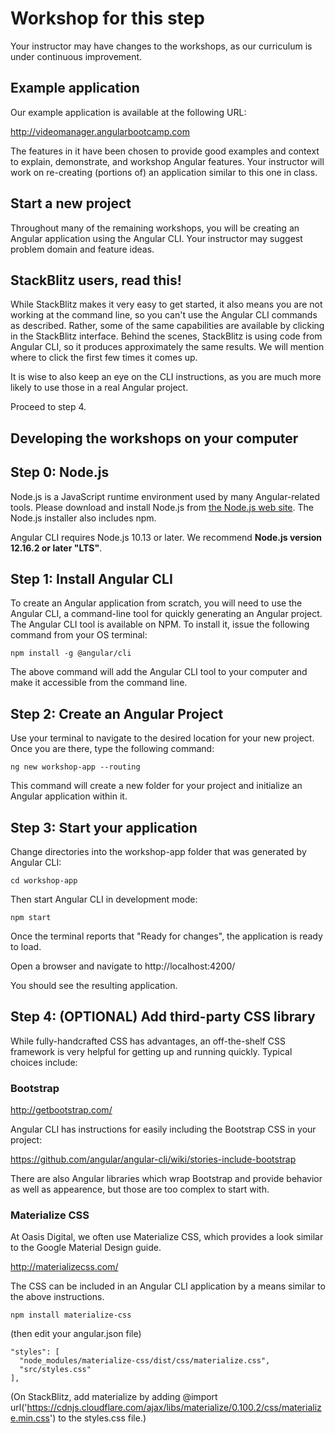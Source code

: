 # Workshop for this step

Your instructor may have changes to the workshops, as our curriculum
is under continuous improvement.

## Example application

Our example application is available at the following URL:

http://videomanager.angularbootcamp.com

The features in it have been chosen to provide good examples and
context to explain, demonstrate, and workshop Angular features. Your
instructor will work on re-creating (portions of) an application
similar to this one in class.

## Start a new project

Throughout many of the remaining workshops, you will be creating an
Angular application using the Angular CLI. Your instructor may suggest
problem domain and feature ideas.

## StackBlitz users, read this!

While StackBlitz makes it very easy to get started, it also means you
are not working at the command line, so you can't use the Angular CLI
commands as described. Rather, some of the same capabilities are
available by clicking in the StackBlitz interface. Behind the scenes,
StackBlitz is using code from Angular CLI, so it produces
approximately the same results. We will mention where to click the
first few times it comes up.

It is wise to also keep an eye on the CLI instructions, as you are
much more likely to use those in a real Angular project.

Proceed to step 4.

## Developing the workshops on your computer

## Step 0: Node.js

Node.js is a JavaScript runtime environment used by many
Angular-related tools. Please download and install Node.js from [the
Node.js web site](http://nodejs.org/). The Node.js installer also
includes npm.

Angular CLI requires Node.js 10.13 or later. We recommend
**Node.js version 12.16.2 or later "LTS"**.

## Step 1: Install Angular CLI

To create an Angular application from scratch, you will need to use
the Angular CLI, a command-line tool for quickly generating an Angular
project. The Angular CLI tool is available on NPM. To install it,
issue the following command from your OS terminal:

```
npm install -g @angular/cli
```

The above command will add the Angular CLI tool to your computer and
make it accessible from the command line.

## Step 2: Create an Angular Project

Use your terminal to navigate to the desired location for your new
project. Once you are there, type the following command:

```
ng new workshop-app --routing
```

This command will create a new folder for your project and initialize
an Angular application within it.

## Step 3: Start your application

Change directories into the workshop-app folder that was generated by
Angular CLI:

```
cd workshop-app
```

Then start Angular CLI in development mode:

```
npm start
```

Once the terminal reports that "Ready for changes", the
application is ready to load.

Open a browser and navigate to http://localhost:4200/

You should see the resulting application.

## Step 4: (OPTIONAL) Add third-party CSS library

While fully-handcrafted CSS has advantages, an off-the-shelf CSS
framework is very helpful for getting up and running quickly. Typical
choices include:

### Bootstrap

http://getbootstrap.com/

Angular CLI has instructions for easily including the Bootstrap CSS in
your project:

https://github.com/angular/angular-cli/wiki/stories-include-bootstrap

There are also Angular libraries which wrap Bootstrap and provide
behavior as well as appearence, but those are too complex to start with.

### Materialize CSS

At Oasis Digital, we often use Materialize CSS, which provides a look
similar to the Google Material Design guide.

http://materializecss.com/

The CSS can be included in an Angular CLI application by a means
similar to the above instructions.

```
npm install materialize-css
```

(then edit your angular.json file)
```
"styles": [
  "node_modules/materialize-css/dist/css/materialize.css",
  "src/styles.css"
],
```

(On StackBlitz, add materialize by adding
@import url('https://cdnjs.cloudflare.com/ajax/libs/materialize/0.100.2/css/materialize.min.css')
to the styles.css file.)
